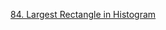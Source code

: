 [84. Largest Rectangle in Histogram](https://leetcode.com/problems/largest-rectangle-in-histogram/)
